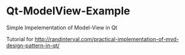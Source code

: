 # Qt-ModelView-Example
Simple Impelementation of Model-View in Qt

Tutorial for http://randinterval.com/practical-implementation-of-mvd-design-pattern-in-qt/
